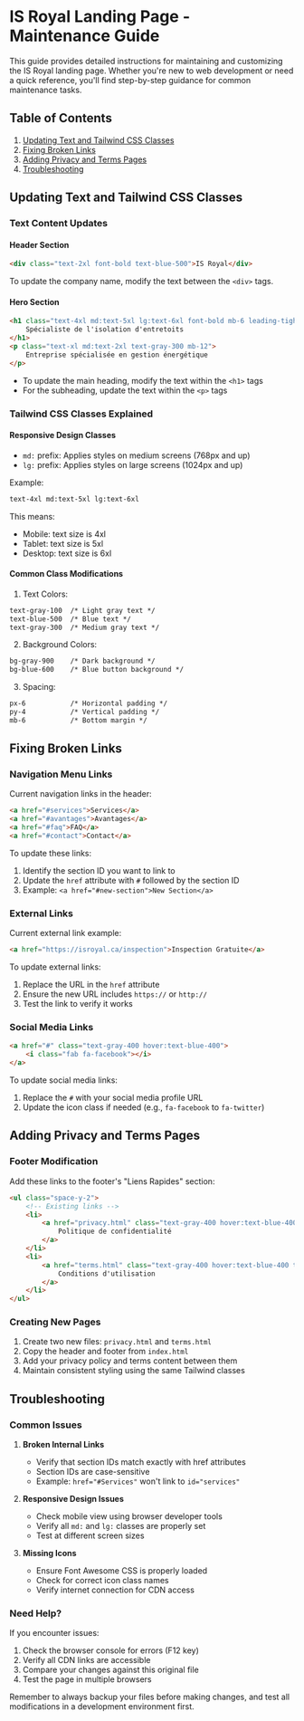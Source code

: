 # IS Royal Landing Page - Maintenance Guide

This guide provides detailed instructions for maintaining and customizing the IS Royal landing page. Whether you're new to web development or need a quick reference, you'll find step-by-step guidance for common maintenance tasks.

## Table of Contents
1. [Updating Text and Tailwind CSS Classes](#updating-text-and-tailwind-css-classes)
2. [Fixing Broken Links](#fixing-broken-links)
3. [Adding Privacy and Terms Pages](#adding-privacy-and-terms-pages)
4. [Troubleshooting](#troubleshooting)

## Updating Text and Tailwind CSS Classes

### Text Content Updates

#### Header Section
```html
<div class="text-2xl font-bold text-blue-500">IS Royal</div>
```
To update the company name, modify the text between the `<div>` tags.

#### Hero Section
```html
<h1 class="text-4xl md:text-5xl lg:text-6xl font-bold mb-6 leading-tight">
    Spécialiste de l'isolation d'entretoits
</h1>
<p class="text-xl md:text-2xl text-gray-300 mb-12">
    Entreprise spécialisée en gestion énergétique
</p>
```
- To update the main heading, modify the text within the `<h1>` tags
- For the subheading, update the text within the `<p>` tags

### Tailwind CSS Classes Explained

#### Responsive Design Classes
- `md:` prefix: Applies styles on medium screens (768px and up)
- `lg:` prefix: Applies styles on large screens (1024px and up)

Example:
```html
text-4xl md:text-5xl lg:text-6xl
```
This means:
- Mobile: text size is 4xl
- Tablet: text size is 5xl
- Desktop: text size is 6xl

#### Common Class Modifications

1. Text Colors:
```html
text-gray-100  /* Light gray text */
text-blue-500  /* Blue text */
text-gray-300  /* Medium gray text */
```

2. Background Colors:
```html
bg-gray-900    /* Dark background */
bg-blue-600    /* Blue button background */
```

3. Spacing:
```html
px-6           /* Horizontal padding */
py-4           /* Vertical padding */
mb-6           /* Bottom margin */
```

## Fixing Broken Links

### Navigation Menu Links
Current navigation links in the header:
```html
<a href="#services">Services</a>
<a href="#avantages">Avantages</a>
<a href="#faq">FAQ</a>
<a href="#contact">Contact</a>
```

To update these links:
1. Identify the section ID you want to link to
2. Update the `href` attribute with `#` followed by the section ID
3. Example: `<a href="#new-section">New Section</a>`

### External Links
Current external link example:
```html
<a href="https://isroyal.ca/inspection">Inspection Gratuite</a>
```

To update external links:
1. Replace the URL in the `href` attribute
2. Ensure the new URL includes `https://` or `http://`
3. Test the link to verify it works

### Social Media Links
```html
<a href="#" class="text-gray-400 hover:text-blue-400">
    <i class="fab fa-facebook"></i>
</a>
```

To update social media links:
1. Replace the `#` with your social media profile URL
2. Update the icon class if needed (e.g., `fa-facebook` to `fa-twitter`)

## Adding Privacy and Terms Pages

### Footer Modification
Add these links to the footer's "Liens Rapides" section:

```html
<ul class="space-y-2">
    <!-- Existing links -->
    <li>
        <a href="privacy.html" class="text-gray-400 hover:text-blue-400 transition-colors duration-300">
            Politique de confidentialité
        </a>
    </li>
    <li>
        <a href="terms.html" class="text-gray-400 hover:text-blue-400 transition-colors duration-300">
            Conditions d'utilisation
        </a>
    </li>
</ul>
```

### Creating New Pages
1. Create two new files: `privacy.html` and `terms.html`
2. Copy the header and footer from `index.html`
3. Add your privacy policy and terms content between them
4. Maintain consistent styling using the same Tailwind classes

## Troubleshooting

### Common Issues

1. **Broken Internal Links**
   - Verify that section IDs match exactly with href attributes
   - Section IDs are case-sensitive
   - Example: `href="#Services"` won't link to `id="services"`

2. **Responsive Design Issues**
   - Check mobile view using browser developer tools
   - Verify all `md:` and `lg:` classes are properly set
   - Test at different screen sizes

3. **Missing Icons**
   - Ensure Font Awesome CSS is properly loaded
   - Check for correct icon class names
   - Verify internet connection for CDN access

### Need Help?
If you encounter issues:
1. Check the browser console for errors (F12 key)
2. Verify all CDN links are accessible
3. Compare your changes against this original file
4. Test the page in multiple browsers

Remember to always backup your files before making changes, and test all modifications in a development environment first.